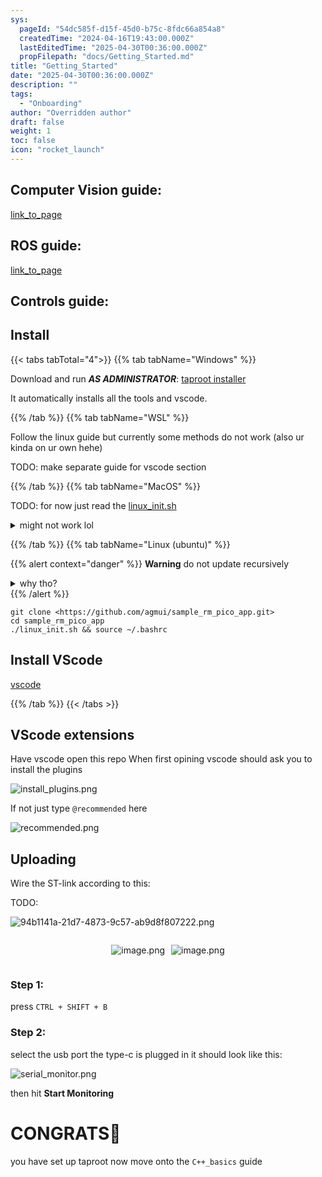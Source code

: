 ```yaml
---
sys:
  pageId: "54dc585f-d15f-45d0-b75c-8fdc66a854a8"
  createdTime: "2024-04-16T19:43:00.000Z"
  lastEditedTime: "2025-04-30T00:36:00.000Z"
  propFilepath: "docs/Getting_Started.md"
title: "Getting_Started"
date: "2025-04-30T00:36:00.000Z"
description: ""
tags:
  - "Onboarding"
author: "Overridden author"
draft: false
weight: 1
toc: false
icon: "rocket_launch"
---
```


## Computer Vision guide:

[link_to_page](86d45bc0-388b-4d26-8848-44f255f73d0e)

## ROS guide:

[link_to_page](3c76c1de-ec8f-46d6-8b0a-294005edc2d5)

## Controls guide:

## Install

{{< tabs tabTotal="4">}}
{{% tab tabName="Windows" %}}

Download and run _**AS ADMINISTRATOR**_: [taproot installer](https://github.com/Thornbots/TeachingFreshies/releases/tag/1.0)

It automatically installs all the tools and vscode.

{{% /tab %}}
{{% tab tabName="WSL" %}}

Follow the linux guide but currently some methods do not work (also ur kinda on ur own hehe)

TODO: make separate guide for vscode section

{{% /tab %}}
{{% tab tabName="MacOS" %}}

TODO: for now just read the [linux_init.sh](https://github.com/agmui/sample_rm_pico_app/blob/main/linux_init.sh)

<details>
<summary>might not work lol</summary>

`brew install libusb pkg-config`

Next install: [vscode](https://code.visualstudio.com/Download)

</details>

{{% /tab %}}
{{% tab tabName="Linux (ubuntu)" %}}

{{% alert context="danger" %}}
**Warning** do not update recursively
<details>
<summary>why tho?</summary>
There are some submodules that may go on for a while (like tinyusb) and I highly
recommend you don't need to get them.
If you want to see what submodules I update just look in `linux_init.sh`
</details>
{{% /alert %}}

```shell
git clone <https://github.com/agmui/sample_rm_pico_app.git>
cd sample_rm_pico_app
./linux_init.sh && source ~/.bashrc
```

## Install VScode

[vscode](https://code.visualstudio.com/Download)

{{% /tab %}}
{{< /tabs >}}

## VScode extensions

Have vscode open this repo
When first opining vscode should ask you to install the plugins

![install_plugins.png](https://prod-files-secure.s3.us-west-2.amazonaws.com/d518164a-d88e-44d1-a4ee-3adb3bd8bce0/89bd30f0-1825-4e77-867b-0a41ce370880/install_plugins.png?X-Amz-Algorithm=AWS4-HMAC-SHA256&X-Amz-Content-Sha256=UNSIGNED-PAYLOAD&X-Amz-Credential=ASIAZI2LB466T7TAIL65%2F20250614%2Fus-west-2%2Fs3%2Faws4_request&X-Amz-Date=20250614T033634Z&X-Amz-Expires=3600&X-Amz-Security-Token=IQoJb3JpZ2luX2VjEDsaCXVzLXdlc3QtMiJGMEQCIGt%2FGT6AynLr2%2BkanBGEnbUdDi666AJ9Bx5VRw%2Fw7bmUAiBK2QONl82G8m2JNg1bgVkyTrN6MvfN2LmAWkkxJtZSUSr%2FAwgkEAAaDDYzNzQyMzE4MzgwNSIMYaU6Et%2BKDoX4i7wgKtwDtGLqaHn8ZyTIlW4LAKWG4KJFtQImJAuG9ZOeux4WVtT%2F8NxGGKz2KPGNyoTUzTVd3flFv%2FRwmjfhwASK4NyqRA1%2F05RDWpV00IjaVFaBMCtnZbIKKw5au30IXym3tfsH%2BVpWA%2FeD2dQ2POcB3Egy74W0wkBP%2Bf2QZe3X9GGU%2FqrTBVRSDt45HnlILbVwpIXsSsq5Agx98frAQWiiZn89vNXA4Hl8Os46tjWGL6Dtsxyb%2Bx%2BFGh4mhtWSPI%2FTS54W0bEB3iLqezcSsGbn4jrZvrA7XfUzcqYXQSQ8epELA3TTfKNXqIWvcWTxotEokaE4%2BCIpDbbbUjqx9pMZgXnciTuoiDXGdA5MVevdmQ1IbkIw4Aao%2Fsi6Eald0jD2IVhICmffEbARsoDZLuGN2ZK5hKJ7jU6grkrBcjPajXYTatWb2tUswTh2ZVPCN6e1wftbOrJbx6SZCEuHNL5oiMERGoBEtGxySZWUccuOnK7f5pZBexhOabtNkTLmiMXNg%2BVM72PeIrncluUBuisuCxBmfbGb563gJ%2F32hKIquzQtkIN5FLeywyRLgHAJtCuZci%2FK4R1fAJ3u0wXRHb2%2BeXr2J%2FDPh38oZMAmQ0qhf6bOsjvv%2FCWigH8usABzMwwwmb2zwgY6pgHPnA1Prs89OXXlFgRkxSM8A%2B3ADKyc3ZJvTVbQmyhvcIn%2BUrdVr72tjJvU4rlEWRPJxAOFL2P7gsVzJGjqTXKDxUNzSGu52HQckY%2B2w47h92p2kMLLTT5P0UclX3DyiM8h7eQNionA%2FqdHNBzf%2BMWi322YanEXchE0DKows8EXpjR02oduFWPGFrH0LrU%2F2AjQN16Wo%2BhNC3IILSuQOp%2FOMTcagmEW&X-Amz-Signature=b0f398d610873f17d7d5f68398f0fae4f532217d695e83795f066dea02d0884b&X-Amz-SignedHeaders=host&x-amz-checksum-mode=ENABLED&x-id=GetObject)

If not just type `@recommended` here  

![recommended.png](https://prod-files-secure.s3.us-west-2.amazonaws.com/d518164a-d88e-44d1-a4ee-3adb3bd8bce0/61e661e9-5d85-4dfc-be0d-8d2097a5e793/recommended.png?X-Amz-Algorithm=AWS4-HMAC-SHA256&X-Amz-Content-Sha256=UNSIGNED-PAYLOAD&X-Amz-Credential=ASIAZI2LB466T7TAIL65%2F20250614%2Fus-west-2%2Fs3%2Faws4_request&X-Amz-Date=20250614T033634Z&X-Amz-Expires=3600&X-Amz-Security-Token=IQoJb3JpZ2luX2VjEDsaCXVzLXdlc3QtMiJGMEQCIGt%2FGT6AynLr2%2BkanBGEnbUdDi666AJ9Bx5VRw%2Fw7bmUAiBK2QONl82G8m2JNg1bgVkyTrN6MvfN2LmAWkkxJtZSUSr%2FAwgkEAAaDDYzNzQyMzE4MzgwNSIMYaU6Et%2BKDoX4i7wgKtwDtGLqaHn8ZyTIlW4LAKWG4KJFtQImJAuG9ZOeux4WVtT%2F8NxGGKz2KPGNyoTUzTVd3flFv%2FRwmjfhwASK4NyqRA1%2F05RDWpV00IjaVFaBMCtnZbIKKw5au30IXym3tfsH%2BVpWA%2FeD2dQ2POcB3Egy74W0wkBP%2Bf2QZe3X9GGU%2FqrTBVRSDt45HnlILbVwpIXsSsq5Agx98frAQWiiZn89vNXA4Hl8Os46tjWGL6Dtsxyb%2Bx%2BFGh4mhtWSPI%2FTS54W0bEB3iLqezcSsGbn4jrZvrA7XfUzcqYXQSQ8epELA3TTfKNXqIWvcWTxotEokaE4%2BCIpDbbbUjqx9pMZgXnciTuoiDXGdA5MVevdmQ1IbkIw4Aao%2Fsi6Eald0jD2IVhICmffEbARsoDZLuGN2ZK5hKJ7jU6grkrBcjPajXYTatWb2tUswTh2ZVPCN6e1wftbOrJbx6SZCEuHNL5oiMERGoBEtGxySZWUccuOnK7f5pZBexhOabtNkTLmiMXNg%2BVM72PeIrncluUBuisuCxBmfbGb563gJ%2F32hKIquzQtkIN5FLeywyRLgHAJtCuZci%2FK4R1fAJ3u0wXRHb2%2BeXr2J%2FDPh38oZMAmQ0qhf6bOsjvv%2FCWigH8usABzMwwwmb2zwgY6pgHPnA1Prs89OXXlFgRkxSM8A%2B3ADKyc3ZJvTVbQmyhvcIn%2BUrdVr72tjJvU4rlEWRPJxAOFL2P7gsVzJGjqTXKDxUNzSGu52HQckY%2B2w47h92p2kMLLTT5P0UclX3DyiM8h7eQNionA%2FqdHNBzf%2BMWi322YanEXchE0DKows8EXpjR02oduFWPGFrH0LrU%2F2AjQN16Wo%2BhNC3IILSuQOp%2FOMTcagmEW&X-Amz-Signature=e1b3475cd0f3b9d9dfddda35d75fed4559a7e9c8eef4570477dc8821c48bf090&X-Amz-SignedHeaders=host&x-amz-checksum-mode=ENABLED&x-id=GetObject)

## Uploading

Wire the ST-link according to this:

TODO:

![94b1141a-21d7-4873-9c57-ab9d8f807222.png](https://prod-files-secure.s3.us-west-2.amazonaws.com/d518164a-d88e-44d1-a4ee-3adb3bd8bce0/e5fad17d-ab82-4300-9f4c-505ab4b1202c/94b1141a-21d7-4873-9c57-ab9d8f807222.png?X-Amz-Algorithm=AWS4-HMAC-SHA256&X-Amz-Content-Sha256=UNSIGNED-PAYLOAD&X-Amz-Credential=ASIAZI2LB466T7TAIL65%2F20250614%2Fus-west-2%2Fs3%2Faws4_request&X-Amz-Date=20250614T033634Z&X-Amz-Expires=3600&X-Amz-Security-Token=IQoJb3JpZ2luX2VjEDsaCXVzLXdlc3QtMiJGMEQCIGt%2FGT6AynLr2%2BkanBGEnbUdDi666AJ9Bx5VRw%2Fw7bmUAiBK2QONl82G8m2JNg1bgVkyTrN6MvfN2LmAWkkxJtZSUSr%2FAwgkEAAaDDYzNzQyMzE4MzgwNSIMYaU6Et%2BKDoX4i7wgKtwDtGLqaHn8ZyTIlW4LAKWG4KJFtQImJAuG9ZOeux4WVtT%2F8NxGGKz2KPGNyoTUzTVd3flFv%2FRwmjfhwASK4NyqRA1%2F05RDWpV00IjaVFaBMCtnZbIKKw5au30IXym3tfsH%2BVpWA%2FeD2dQ2POcB3Egy74W0wkBP%2Bf2QZe3X9GGU%2FqrTBVRSDt45HnlILbVwpIXsSsq5Agx98frAQWiiZn89vNXA4Hl8Os46tjWGL6Dtsxyb%2Bx%2BFGh4mhtWSPI%2FTS54W0bEB3iLqezcSsGbn4jrZvrA7XfUzcqYXQSQ8epELA3TTfKNXqIWvcWTxotEokaE4%2BCIpDbbbUjqx9pMZgXnciTuoiDXGdA5MVevdmQ1IbkIw4Aao%2Fsi6Eald0jD2IVhICmffEbARsoDZLuGN2ZK5hKJ7jU6grkrBcjPajXYTatWb2tUswTh2ZVPCN6e1wftbOrJbx6SZCEuHNL5oiMERGoBEtGxySZWUccuOnK7f5pZBexhOabtNkTLmiMXNg%2BVM72PeIrncluUBuisuCxBmfbGb563gJ%2F32hKIquzQtkIN5FLeywyRLgHAJtCuZci%2FK4R1fAJ3u0wXRHb2%2BeXr2J%2FDPh38oZMAmQ0qhf6bOsjvv%2FCWigH8usABzMwwwmb2zwgY6pgHPnA1Prs89OXXlFgRkxSM8A%2B3ADKyc3ZJvTVbQmyhvcIn%2BUrdVr72tjJvU4rlEWRPJxAOFL2P7gsVzJGjqTXKDxUNzSGu52HQckY%2B2w47h92p2kMLLTT5P0UclX3DyiM8h7eQNionA%2FqdHNBzf%2BMWi322YanEXchE0DKows8EXpjR02oduFWPGFrH0LrU%2F2AjQN16Wo%2BhNC3IILSuQOp%2FOMTcagmEW&X-Amz-Signature=2d428028670689f8d9a07ec00ae5284be628ca57930b67b21c9cc0b6b6338adf&X-Amz-SignedHeaders=host&x-amz-checksum-mode=ENABLED&x-id=GetObject)

<div style="display: flex;flex-direction: row; column-gap:10px; max-width: 630px;justify-content: center;">
<div>

![image.png](https://prod-files-secure.s3.us-west-2.amazonaws.com/d518164a-d88e-44d1-a4ee-3adb3bd8bce0/210ecb78-1116-4d7b-b9b7-2292f66fa2c2/image.png?X-Amz-Algorithm=AWS4-HMAC-SHA256&X-Amz-Content-Sha256=UNSIGNED-PAYLOAD&X-Amz-Credential=ASIAZI2LB4665HH4SYNX%2F20250614%2Fus-west-2%2Fs3%2Faws4_request&X-Amz-Date=20250614T033637Z&X-Amz-Expires=3600&X-Amz-Security-Token=IQoJb3JpZ2luX2VjEDsaCXVzLXdlc3QtMiJGMEQCIFHqBbTmj%2Fu1hcnEJ89SLGqx364nYIwjlQ9KoqKDQ%2BPpAiACXDTi3y%2F5HC4idHCBQXlQYkQZKTctm3INeXfKz5Twcyr%2FAwgkEAAaDDYzNzQyMzE4MzgwNSIMa4ErSwuLFRz9OrhpKtwD2hQCl4X7G8drVSeBx2CahUQk52Kc6WHegG3BxEZnchYYUUJiD%2BKQhk4gluqGn0GsC5ubUbYGPlTH0eDVM1vTf9j57a6NTZVKCWQPlXGocNU9IQLTjA1oD1ZAczM%2BBmqHNcoRt90zeCF1wnrcclZ23czc07uYoC61Fg9sGsbZ3kS33vW1zjmYDVprYWIx6U6zsB2Pp6M4EBDVEy0oOgE8awfmEBMEIwHPPDpiUX6Dhe8XhJTJSrGL7BiCXOk6CBIWS%2BXdCf2GQfhie6oiBSbtBvtLvU3YbqV0GetInqRySKkjfIljikcLUsREK%2FA0EizGb9sep5H07ps6NdtAQ66sdY9L6YOMTgpeNF%2BiTzhNyDebd5PFuKDiwQCsNlmdxfWUmuDtmvpgkSsG3SakUMhZ2KTCV3VW8hpRZfZX6Fhce9TRmU89JT%2B0tOsE7buyH4WpcfmtRdrQahi50utaBcHGe9aMlY51CPMpjeLNGgWmbWl5V%2FaIAc6%2BrPM3HKltb6scpCv0GjDaQA%2BoQYC1iZfnjftSdWyfrKwdTpDrGJ8UtmtQKPnHxH7wguH3DepBWwJJG%2BeN%2B1zQ7mI8bt3AesNxwjc3ppFBrnl7vS9ADs00K8Tpdg5hvqNp%2FJYw1A8wu72zwgY6pgGci1jkLtvDvxWynPdmM2ATgU0ERq4jtID2FH9xe2bZ%2FpKVEThoPJh29ka5ocMkNr6btO8qdCPIBNv1jSPCCtytbkLpjtfZjtgTg8l%2BzmqfjszgyDh52LOIXZYOgVdUhJTbgUqATEjOiMHXE1G3WlCYPrja9AUUeUtgz8Y76rjS%2FBgc4bGeDpbg3SXDZkrc4J8vbejcMAH1Aa%2FGRq5C36jIolxiEEbp&X-Amz-Signature=c4cd6a90a96a70748e8e51dcc0e71a50a8ca5a4357e39a266a6a2d76e1b9094f&X-Amz-SignedHeaders=host&x-amz-checksum-mode=ENABLED&x-id=GetObject)

</div>
<div>

![image.png](https://prod-files-secure.s3.us-west-2.amazonaws.com/d518164a-d88e-44d1-a4ee-3adb3bd8bce0/33a0fd0f-8ca6-4a86-8e09-26e95ded1fff/image.png?X-Amz-Algorithm=AWS4-HMAC-SHA256&X-Amz-Content-Sha256=UNSIGNED-PAYLOAD&X-Amz-Credential=ASIAZI2LB4663QW6TXA7%2F20250614%2Fus-west-2%2Fs3%2Faws4_request&X-Amz-Date=20250614T033637Z&X-Amz-Expires=3600&X-Amz-Security-Token=IQoJb3JpZ2luX2VjEDsaCXVzLXdlc3QtMiJHMEUCIQDzp299eC2HJ4FzS4wC7NXSmCZMGQIzrXYcPJ%2FdGeHLDgIgfMAdSxgbnzR%2FRAQVlzw%2B5btm1Ng%2FFn2kEg6T%2BrFrra0q%2FwMIJBAAGgw2Mzc0MjMxODM4MDUiDAGUMqimAtW3BW0gMCrcAzbQtJ5tlhImmzXGFVCUdvdz1SgUWDef05HZN4SGOrIA6Me7%2F8j3FNqohynuU9rJe7%2BBTPJkoaDwaR88A6Ck%2FaJXxA3GXATU7eIa9%2FEoqYQ6PnG7AoIH3A7EE6rR92IlYd77AaqqIezweDucepIKFHHcq8yGMyvp%2BnG2N6QcpGTuhurVDeY4J9hxjawOyGtddsvn9QZo16XqyMrw%2F2WR%2Fs%2FSeAXYSjnusG5E%2Bp3AbH8VIaGMq4F3cYVybozfqMrvD1c%2FBxAF8mJKTFIqgKgBxGuPgAy%2BIzNprCSdJSnbScN90hJeQ%2FFIUhkQG9lyHmZHkt1IIVe3hW6Ou%2Fquy9HvjvzFOSheQoxEOaQjcslEKHfdIy8clS%2F199O04CJMaukTQnrifjhtduUMxRRGffF4bkAp7Iyok5nejGsIU6IC52fhVuckgZxtqdkdPfl2JPDVRgXjOjps8N%2BRb2fq4rGfnqNYzGs7WSuZYBeiV51GEYxWlSZqzdDke3Gajd0lFALGKlGhakj0L2YI7BcP6wfeHlvZKZfmWQZ8qL2xHjxuV6%2BhpvNy3dm3QQQJZKM7M7wmRhQs6jq5HZRqTfcBLLgjUU9JB3pHxxVn5Au5oNiBfMPfpA9n3%2BCE1hk%2Bg9l1MJO9s8IGOqUBGbzFsXLm9EibV4%2Fax164Uji55RRur2yTu%2BKj%2BBhcswnPYTlvwzjq6WUoag7qgvGoyqLfak3eduu2yAQHqpCPOb%2FRoX4tca4mwPwYK8zjSV28QPdxInFz7Rn%2BdH10IatiB5hFiikRcqDssr2a0SQZyK3YvQewjmEPKP7sOT1Ao%2BHUbwvRG4GWzkAg0AzZ38mZmAK7QLQm7D5BjlI4yXVXpT6agq8s&X-Amz-Signature=14f7dff08a48e9ad5358a5629db4c600b0103207b9faaf13fa04ee9336d8644d&X-Amz-SignedHeaders=host&x-amz-checksum-mode=ENABLED&x-id=GetObject)

</div>
</div>

### Step 1:

press `CTRL + SHIFT + B`

### Step 2:

select the usb port the type-c is plugged in it should look like this:

![serial_monitor.png](https://prod-files-secure.s3.us-west-2.amazonaws.com/d518164a-d88e-44d1-a4ee-3adb3bd8bce0/f03f4774-05d4-4393-b6a0-d5efb6d315ab/serial_monitor.png?X-Amz-Algorithm=AWS4-HMAC-SHA256&X-Amz-Content-Sha256=UNSIGNED-PAYLOAD&X-Amz-Credential=ASIAZI2LB466T7TAIL65%2F20250614%2Fus-west-2%2Fs3%2Faws4_request&X-Amz-Date=20250614T033634Z&X-Amz-Expires=3600&X-Amz-Security-Token=IQoJb3JpZ2luX2VjEDsaCXVzLXdlc3QtMiJGMEQCIGt%2FGT6AynLr2%2BkanBGEnbUdDi666AJ9Bx5VRw%2Fw7bmUAiBK2QONl82G8m2JNg1bgVkyTrN6MvfN2LmAWkkxJtZSUSr%2FAwgkEAAaDDYzNzQyMzE4MzgwNSIMYaU6Et%2BKDoX4i7wgKtwDtGLqaHn8ZyTIlW4LAKWG4KJFtQImJAuG9ZOeux4WVtT%2F8NxGGKz2KPGNyoTUzTVd3flFv%2FRwmjfhwASK4NyqRA1%2F05RDWpV00IjaVFaBMCtnZbIKKw5au30IXym3tfsH%2BVpWA%2FeD2dQ2POcB3Egy74W0wkBP%2Bf2QZe3X9GGU%2FqrTBVRSDt45HnlILbVwpIXsSsq5Agx98frAQWiiZn89vNXA4Hl8Os46tjWGL6Dtsxyb%2Bx%2BFGh4mhtWSPI%2FTS54W0bEB3iLqezcSsGbn4jrZvrA7XfUzcqYXQSQ8epELA3TTfKNXqIWvcWTxotEokaE4%2BCIpDbbbUjqx9pMZgXnciTuoiDXGdA5MVevdmQ1IbkIw4Aao%2Fsi6Eald0jD2IVhICmffEbARsoDZLuGN2ZK5hKJ7jU6grkrBcjPajXYTatWb2tUswTh2ZVPCN6e1wftbOrJbx6SZCEuHNL5oiMERGoBEtGxySZWUccuOnK7f5pZBexhOabtNkTLmiMXNg%2BVM72PeIrncluUBuisuCxBmfbGb563gJ%2F32hKIquzQtkIN5FLeywyRLgHAJtCuZci%2FK4R1fAJ3u0wXRHb2%2BeXr2J%2FDPh38oZMAmQ0qhf6bOsjvv%2FCWigH8usABzMwwwmb2zwgY6pgHPnA1Prs89OXXlFgRkxSM8A%2B3ADKyc3ZJvTVbQmyhvcIn%2BUrdVr72tjJvU4rlEWRPJxAOFL2P7gsVzJGjqTXKDxUNzSGu52HQckY%2B2w47h92p2kMLLTT5P0UclX3DyiM8h7eQNionA%2FqdHNBzf%2BMWi322YanEXchE0DKows8EXpjR02oduFWPGFrH0LrU%2F2AjQN16Wo%2BhNC3IILSuQOp%2FOMTcagmEW&X-Amz-Signature=60ff511a27fbba655524d4c81751ea20888e791cd9f57b81d907a230a15db644&X-Amz-SignedHeaders=host&x-amz-checksum-mode=ENABLED&x-id=GetObject)

then hit **Start Monitoring**

# CONGRATS🎉

you have set up taproot now move onto the `C++_basics` guide
